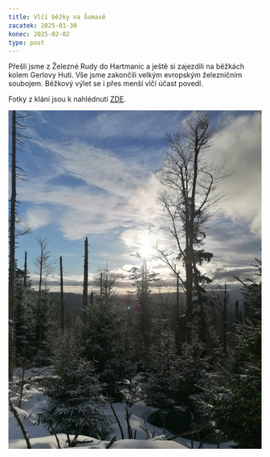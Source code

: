 ```yaml
---
title: Vlčí běžky na Šumavě
zacatek: 2025-01-30
konec: 2025-02-02
type: post
---
```

P﻿řešli jsme z Železné Rudy do Hartmanic a ještě si zajezdili na běžkách kolem Gerlovy Huti. Vše jsme zakončili velkým evropským železničním soubojem. Běžkový výlet se i přes menší vlčí účast povedl.

F﻿otky z klání jsou k nahlédnutí [ZDE](https://eu.zonerama.com/vlci-keblany/1303470?secret=R29V8G02MMYv0gPl94klH1g49).

![](img-20250202-wa0008.jpg)